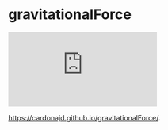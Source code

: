 # gravitationalForce
![equation](http://latex.codecogs.com/gif.latex?F%20%3DG%5Ccdot%5Cfrac%7Bm_2%20%5Ccdot%20m_1%7D%7Br%5E%7B2%7D%7D)

https://cardonajd.github.io/gravitationalForce/.
